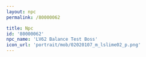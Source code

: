 ```yaml
---
layout: npc
permalink: /80000062

title: Npc
id: '80000062'
npc_name: 'LV62 Balance Test Boss'
icon_url: 'portrait/mob/02020107_m_lslime02_p.png'
---
```


